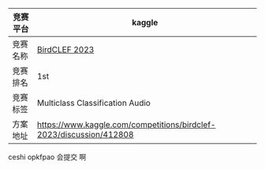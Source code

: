 
| 竞赛平台 | kaggle                                                       |
| -------- | ------------------------------------------------------------ |
| 竞赛名称 | [BirdCLEF 2023]([https://www.kaggle.com/competitions/llm-detect-ai-generated-text/leaderboard](https://www.kaggle.com/competitions/birdclef-2023/overview)) |
| 竞赛排名 | 1st                                                          |
| 竞赛标签 | Multiclass Classification Audio                       |
| 方案地址 | https://www.kaggle.com/competitions/birdclef-2023/discussion/412808 |

 
ceshi opkfpao 会提交 啊